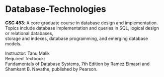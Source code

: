 # Database-Technologies
<b>CSC 453</b>: A core graduate course in database design and implementation. <br>
Topics include database implementation and queries in SQL, logical design or relational databases,<br>
storage and indexes, database programming, and emerging database models.<br>

Instructor: Tanu Malik<br>
Required Textbook:<br>
Fundamentals of Database Systems, 7th Edition by Ramez Elmasri and Shamkant B. Navathe, published by Pearson.

